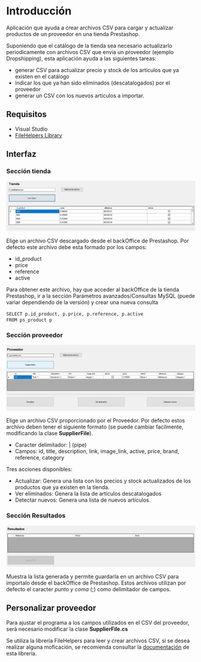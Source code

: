 # Introducción #

Aplicación que ayuda a crear archivos CSV para cargar y actualizar productos de un proveedor en una tienda Prestashop.

Suponiendo que el catálogo de la tienda sea necesario actualizarlo periodicamente con archivos CSV que envia un proveedor (ejemplo Dropshipping), esta aplicación ayuda a las siguientes tareas:

- generar CSV para actualizar precio y stock de los artículos que ya existen en el catálogo
- indicar los que ya han sido eliminados (descatalogados) por el proveedor
- generar un CSV con los nuevos artículos a importar.

## Requisitos ##

- Visual Studio
- [FileHelpers Library](http://www.filehelpers.net/)

## Interfaz ##

### Sección tienda ###

![Screen 1](doc/screen1.jpg)

Elige un archivo CSV descargado desde el backOffice de Prestashop. 
Por defecto este archivo debe esta formado por los campos:

- id_product
- price
- reference
- active

Para obtener este archivo, hay que acceder al backOffice de la tienda Prestashop, ir a la sección Parámetros avanzados/Consultas MySQL (puede variar dependiendo de la versión) y crear una nueva consulta

```
SELECT p.id_product, p.price, p.reference, p.active
FROM ps_product p

```


### Sección proveedor ###

![Screen 2](doc/screen2.jpg)

Elige un archivo CSV proporcionado por el Proveedor.
Por defecto estos archivo deben tener el siguiente formato (se puede cambiar facilmente, modificando la clase **SupplierFile**).

- Caracter delimitador: | (pipe)
- Campos: id, title, description, link, image_link, active, price, brand, reference, category


Tres acciones disponibles:
- Actualizar: Genera una lista con los precios y stock actualizados de los productos que ya existen en la tienda.
- Ver eliminados: Genera la lista de artículos descatalogados
- Detectar nuevos: Genera una lista de nuevos artículos.


### Sección Resultados ###

![Screen 3](doc/screen3.jpg)

Muestra la lista generada y permite guardarla en un archivo CSV para importalo desde el backOffice de Prestashop. Estos archivos utilizan por defecto el caracter *punto y coma* (;) como delimitador de campos.


## Personalizar proveedor ##

Para ajustar el programa a los campos utilizados en el CSV del proveedor, será necesario modificar la clase **SupplierFile.cs**

Se utiliza la librería FileHelpers para leer y crear archivos CSV, si se desea realizar alguna moficación, se recomienda consultar la [documentación](http://www.filehelpers.net/mustread/) de esta librería.